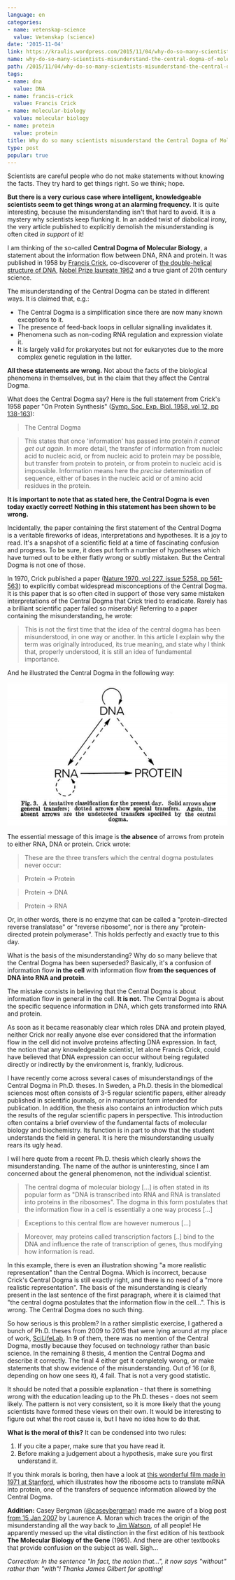```yaml
---
language: en
categories:
- name: vetenskap-science
  value: Vetenskap (science)
date: '2015-11-04'
link: https://kraulis.wordpress.com/2015/11/04/why-do-so-many-scientists-misunderstand-the-central-dogma-of-molecular-biology/
name: why-do-so-many-scientists-misunderstand-the-central-dogma-of-molecular-biology
path: /2015/11/04/why-do-so-many-scientists-misunderstand-the-central-dogma-of-molecular-biology/
tags:
- name: dna
  value: DNA
- name: francis-crick
  value: Francis Crick
- name: molecular-biology
  value: molecular biology
- name: protein
  value: protein
title: Why do so many scientists misunderstand the Central Dogma of Molecular Biology?
type: post
popular: true
---
```

Scientists are careful people who do not make statements without knowing the facts. They try hard to get things right. So we think; hope.

**But there is a very curious case where intelligent, knowledgeable scientists seem to get things wrong at an alarming frequency.** It is quite interesting, because the misunderstanding isn't that hard to avoid. It is a mystery why scientists keep flunking it. In an added twist of diabolical irony, the very article published to explicitly demolish the misunderstanding is often cited _in support_ of it!

I am thinking of the so-called **Central Dogma of Molecular Biology**, a statement about the information flow between DNA, RNA and protein. It was published in 1958 by [Francis Crick](https://en.wikipedia.org/wiki/Francis_Crick), co-discoverer of [the double-helical structure of DNA](http://www.nature.com/nature/dna50/watsoncrick.pdf), [Nobel Prize laureate 1962](http://www.nobelprize.org/nobel_prizes/medicine/laureates/1962/) and a true giant of 20th century science.

The misunderstanding of the Central Dogma can be stated in different ways. It is claimed that, e.g.:

- The Central Dogma is a simplification since there are now many known exceptions to it.
- The presence of feed-back loops in cellular signalling invalidates it.
- Phenomena such as non-coding RNA regulation and expression violate it.
- It is largely valid for prokaryotes but not for eukaryotes due to the more complex genetic regulation in the latter.

**All these statements are wrong.** Not about the facts of the biological phenomena in themselves, but in the claim that they affect the Central Dogma.

What does the Central Dogma say? Here is the full statement from Crick's 1958 paper "On Protein Synthesis" ([Symp. Soc. Exp. Biol. 1958, vol 12, pp 138-163](https://profiles.nlm.nih.gov/spotlight/sc/catalog/nlm:nlmuid-101584582X404-doc)):

> The Central Dogma

> This states that once 'information' has passed into protein *it cannot get out again*. In more detail, the transfer of information from nucleic acid to nucleic acid, or from nucleic acid to protein may be possible, but transfer from protein to protein, or from protein to nucleic acid is impossible. Information means here the *precise* determination of sequence, either of bases in the nucleic acid or of amino acid residues in the protein.

**It is important to note that as stated here, the Central Dogma is even today exactly correct! Nothing in this statement has been shown to be wrong.**

Incidentally, the paper containing the first statement of the Central Dogma is a veritable fireworks of ideas, interpretations and hypotheses. It is a joy to read. It's a snapshot of a scientific field at a time of fascinating confusion and progress. To be sure, it does put forth a number of hypotheses which have turned out to be either flatly wrong or subtly mistaken. But the Central Dogma is not one of those.

In 1970, Crick published a paper ([Nature 1970, vol 227, issue 5258, pp 561-563](http://www.nature.com/nature/focus/crick/pdf/crick227.pdf)) to explicitly combat widespread misconceptions of the Central Dogma. It is this paper that is so often cited in support of those very same mistaken interpretations of the Central Dogma that Crick tried to eradicate. Rarely has a brilliant scientific paper failed so miserably! Referring to a paper containing the misunderstanding, he wrote:

> This is not the first time that the idea of the central dogma has been misunderstood, in one way or another. In this article I explain why the term was originally introduced, its true meaning, and state why I think that, properly understood, it is still an idea of fundamental importance.

And he illustrated the Central Dogma in the following way:

<img class="img-fluid m-3" src="/files/central-dogma-crick-1970.png">

The essential message of this image is **the absence** of arrows from protein to either RNA, DNA or protein. Crick wrote:

> These are the three transfers which the central dogma postulates never occur:

>    Protein -&gt; Protein

>    Protein -&gt; DNA

>    Protein -&gt; RNA

Or, in other words, there is no enzyme that can be called a "protein-directed reverse translatase" or "reverse ribosome", nor is there any "protein-directed protein polymerase". This holds perfectly and exactly true to this day.

What is the basis of the misunderstanding? Why do so many believe that the Central Dogma has been superseded? Basically, it's a confusion of information flow **in the cell** with information flow **from the sequences of DNA into RNA and protein**.

The mistake consists in believing that the Central Dogma is about information flow in general in the cell. **It is not.** The Central Dogma is about the specific sequence information in DNA, which gets transformed into RNA and protein.

As soon as it became reasonably clear which roles DNA and protein played, neither Crick nor really anyone else ever considered that the information flow in the cell did not involve proteins affecting DNA expression. In fact, the notion that any knowledgeable scientist, let alone Francis Crick, could have believed that DNA expression can occur without being regulated directly or indirectly by the environment is, frankly, ludicrous.

I have recently come across several cases of misunderstandings of the Central Dogma in Ph.D. theses. In Sweden, a Ph.D. thesis in the biomedical sciences most often consists of 3-5 regular scientific papers, either already published in scientific journals, or in manuscript form intended for publication. In addition, the thesis also contains an introduction which puts the results of the regular scientific papers in perspective. This introduction often contains a brief overview of the fundamental facts of molecular biology and biochemistry. Its function is in part to show that the student understands the field in general. It is here the misunderstanding usually rears its ugly head.

I will here quote from a recent Ph.D. thesis which clearly shows the misunderstanding. The name of the author is uninteresting, since I am concerned about the general phenomenon, not the individual scientist.

> The central dogma of molecular biology [...] is often stated in its popular form as "DNA is transcribed into RNA and RNA is translated into proteins in the ribosomes". The dogma in this form postulates that the information flow in a cell is essentially a one way process [...]

> Exceptions to this central flow are however numerous [...]

> Moreover, may proteins called transcription factors [..] bind to the DNA and influence the rate of transcription of genes, thus modifying how information is read.

In this example, there is even an illustration showing "a more realistic representation" than the Central Dogma. Which is incorrect, because Crick's Central Dogma is still exactly right, and there is no need of a "more realistic representation". The basis of the misunderstanding is clearly present in the last sentence of the first paragraph, where it is claimed that "the central dogma postulates that the information flow in the cell...". This is wrong. The Central Dogma does no such thing.

So how serious is this problem? In a rather simplistic exercise, I gathered a bunch of Ph.D. theses from 2009 to 2015 that were lying around at my place of work, [SciLifeLab](http://www.scilifelab.se/). In 9 of them, there was no mention of the Central Dogma, mostly because they focused on technology rather than basic science. In the remaining 8 thesis, 4 mention the Central Dogma and describe it correctly. The final 4 either get it completely wrong, or make statements that show evidence of the misunderstanding. Out of 16 (or 8, depending on how one sees it), 4 fail. That is not a very good statistic.

It should be noted that a possible explanation - that there is something wrong with the education leading up to the Ph.D. theses - does not seem likely. The pattern is not very consistent, so it is more likely that the young scientists have formed these views on their own. It would be interesting to figure out what the root cause is, but I have no idea how to do that.

**What is the moral of this?** It can be condensed into two rules:

1. If you cite a paper, make sure that you have read it.
2. Before making a judgement about a hypothesis, make sure you first understand it.

If you think morals is boring, then have a look at [this wonderful film made in 1971 at Stanford](https://www.youtube.com/watch?v=WTRmvnlNVw4), which illustrates how the ribosome acts to translate mRNA into protein, one of the transfers of sequence information allowed by the Central Dogma.

**Addition:** Casey Bergman ([@caseybergman](https://twitter.com/caseybergman)) made me aware of a blog post [from 15 Jan 2007](http://sandwalk.blogspot.co.uk/2007/01/central-dogma-of-molecular-biology.html?m=1) by Laurence A. Moran  which traces the origin of the misunderstanding all the way back to [Jim Watson](https://en.wikipedia.org/wiki/James_Watson), of all people! He apparently messed up the vital distinction in the first edition of his textbook **The Molecular Biology of the Gene** (1965). And there are other textbooks that provide confusion on the subject as well. Sigh...

*Correction: In the sentence "In fact, the notion that...", it now says "without" rather than "with"! Thanks James Gilbert for spotting!*

